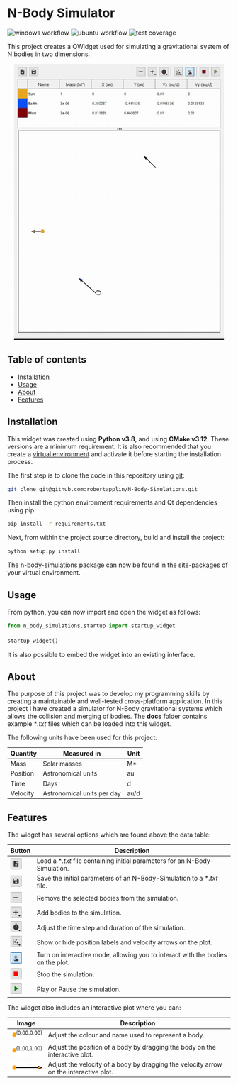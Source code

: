 # N-Body Simulator
![windows workflow](https://img.shields.io/github/workflow/status/robertapplin/N-Body-Simulations/Windows?label=Windows%20latest)
![ubuntu workflow](https://img.shields.io/github/workflow/status/robertapplin/N-Body-Simulations/Ubuntu?label=Ubuntu%20latest)
![test coverage](https://img.shields.io/badge/Test%20Coverage-High-brightgreen)

This project creates a QWidget used for simulating a gravitational system of N bodies in two dimensions.

<p align="center">
  <img src="docs/three-body-simulation.gif" alt="animated">
</p>

## Table of contents
* [Installation](#installation)
* [Usage](#usage)
* [About](#about)
* [Features](#features)

## Installation

This widget was created using **Python v3.8**, and using **CMake v3.12**. These versions are a minimum requirement. It is also recommended that you create a [virtual environment](https://packaging.python.org/guides/installing-using-pip-and-virtual-environments/) and activate it before starting the installation process.

The first step is to clone the code in this repository using [git](https://git-scm.com/downloads):

```sh
git clone git@github.com:robertapplin/N-Body-Simulations.git
```

Then install the python environment requirements and Qt dependencies using pip:

```sh
pip install -r requirements.txt
```

Next, from within the project source directory, build and install the project:

```sh
python setup.py install
```

The n-body-simulations package can now be found in the site-packages of your virtual environment.

## Usage

From python, you can now import and open the widget as follows:

```py
from n_body_simulations.startup import startup_widget

startup_widget()
```

It is also possible to embed the widget into an existing interface.

## About

The purpose of this project was to develop my programming skills by creating a maintainable and well-tested cross-platform application. In this project I have created a simulator for N-Body gravitational systems which allows the collision and merging of bodies. The **docs** folder contains example \**.txt* files which can be loaded into this widget.

The following units have been used for this project:

  |Quantity  |Measured in               |Unit|
  |----------|--------------------------|----|
  |Mass      |Solar masses              |M*  |
  |Position  |Astronomical units        |au  |
  |Time      |Days                      |d   |
  |Velocity  |Astronomical units per day|au/d|

## Features

The widget has several options which are found above the data table:

  |Button                                                                            |Description                                                                    |
  |----------------------------------------------------------------------------------|-------------------------------------------------------------------------------|
  |<img align="centre" width="25" height="25" src="docs/load_button.PNG">            |Load a \**.txt* file containing initial parameters for an N-Body-Simulation.   |
  |<img align="centre" width="25" height="25" src="docs/save_button.PNG">            |Save the initial parameters of an N-Body-Simulation to a \**.txt* file.        |
  |<img align="centre" width="25" height="25" src="docs/remove_button.PNG">          |Remove the selected bodies from the simulation.                                |
  |<img align="centre" width="25" height="25" src="docs/add_button.PNG">             |Add bodies to the simulation.                                                  |
  |<img align="centre" width="25" height="25" src="docs/time_options_button.PNG">    |Adjust the time step and duration of the simulation.                           |
  |<img align="centre" width="25" height="25" src="docs/plotting_options_button.PNG">|Show or hide position labels and velocity arrows on the plot.                  |
  |<img align="centre" width="25" height="25" src="docs/interactive_mode_button.PNG">|Turn on interactive mode, allowing you to interact with the bodies on the plot.|
  |<img align="centre" width="25" height="25" src="docs/stop_button.PNG">            |Stop the simulation.                                                           |
  |<img align="centre" width="25" height="25" src="docs/play_pause_button.PNG">      |Play or Pause the simulation.                                                  |

The widget also includes an interactive plot where you can:

  |Image                                                                 |Description                                                                          |
  |----------------------------------------------------------------------|-------------------------------------------------------------------------------------|
  |<img align="left" width="83" height="25" src="docs/body.PNG">         |Adjust the colour and name used to represent a body.                                 |
  |<img align="left" width="83" height="25" src="docs/body_position.PNG">|Adjust the position of a body by dragging the body on the interactive plot.          |
  |<img align="left" width="83" height="25" src="docs/body_velocity.PNG">|Adjust the velocity of a body by dragging the velocity arrow on the interactive plot.|
